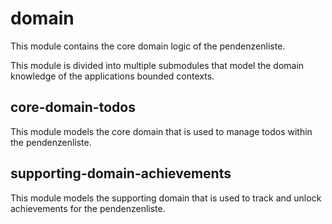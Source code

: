 # domain

This module contains the core domain logic of the pendenzenliste.

This module is divided into multiple submodules that model the domain knowledge of the applications bounded contexts.

## core-domain-todos

This module models the core domain that is used to manage todos within the pendenzenliste.

## supporting-domain-achievements

This module models the supporting domain that is used to track and unlock achievements for the pendenzenliste.